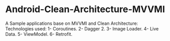 # Android-Clean-Architecture-MVVMI
A Sample applications base on MVVMI and Clean Architecture: Technologies used: 1- Coroutines. 2- Dagger 2. 3- Image Loader. 4- Live Data. 5- ViewModel. 6- Retrofit.
